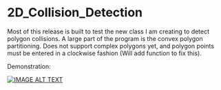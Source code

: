 # 2D_Collision_Detection

Most of this release is built to test the new class I am creating to detect polygon collisions. A large part of the program is the convex polygon partitioning. Does not support complex polygons yet, and polygon points must be entered in a clockwise fashion (Will add function to fix this).

Demonstration: 

[![IMAGE ALT TEXT](https://i.ytimg.com/vi/PpJ7KKDtuls/default.jpg?sqp=CLytlcQF&rs=AOn4CLDC885wWwTDRAU9mHnYSbltn7ML1w)](https://www.youtube.com/watch?v=PpJ7KKDtuls "2D Polygon Collision Demo")
